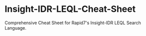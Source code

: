 # Insight-IDR-LEQL-Cheat-Sheet
Comprehensive Cheat Sheet for Rapid7's Insight-IDR LEQL Search Language.
